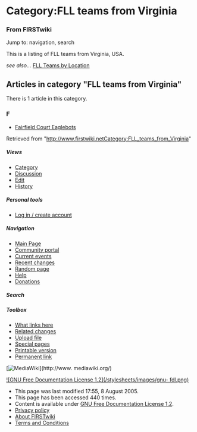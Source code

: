 # Category:FLL teams from Virginia

### From FIRSTwiki

Jump to: navigation, search

This is a listing of FLL teams from Virginia, USA.

_see also..._ [FLL Teams by Location](FLL_Teams_by_Location "FLL
Teams by Location" )

  

## Articles in category "FLL teams from Virginia"

There is 1 article in this category.

### F

  * [Fairfield Court Eaglebots](Fairfield_Court_Eaglebots "Fairfield Court Eaglebots" )

Retrieved from
"<http://www.firstwiki.netCategory:FLL_teams_from_Virginia>"

##### Views

  * [Category](Category:FLL_teams_from_Virginia)
  * [Discussion](/index.php?title=Category_talk:FLL_teams_from_Virginia&action=edit)
  * [Edit](/index.php?title=Category:FLL_teams_from_Virginia&action=edit)
  * [History](/index.php?title=Category:FLL_teams_from_Virginia&action=history)

##### Personal tools

  * [Log in / create account](/index.php?title=Special:Userlogin&returnto=Category:FLL_teams_from_Virginia)

[](Main_Page "Main Page" )

##### Navigation

  * [Main Page](Main_Page)
  * [Community portal](FIRSTwiki:Community_portal)
  * [Current events](Current_events)
  * [Recent changes](Special:Recentchanges)
  * [Random page](Special:Random)
  * [Help](Help:Contents)
  * [Donations](FIRSTwiki:Site_support)

##### Search



##### Toolbox

  * [What links here](Special:Whatlinkshere/Category:FLL_teams_from_Virginia)
  * [Related changes](Special:Recentchangeslinked/Category:FLL_teams_from_Virginia)
  * [Upload file](Special:Upload)
  * [Special pages](Special:Specialpages)
  * [Printable version](/index.php?title=Category:FLL_teams_from_Virginia&printable=yes)
  * [Permanent link](/index.php?title=Category:FLL_teams_from_Virginia&oldid=40635)

[![MediaWiki](/skins/common/images/poweredby_mediawiki_88x31.png)](http://www.
mediawiki.org/)

[![GNU Free Documentation License 1.2](/stylesheets/images/gnu-
fdl.png)](http://www.gnu.org/copyleft/fdl.html)

  * This page was last modified 17:55, 8 August 2005.
  * This page has been accessed 440 times.
  * Content is available under [GNU Free Documentation License 1.2](http://www.gnu.org/copyleft/fdl.html "http://www.gnu.org/copyleft/fdl.html" ).
  * [Privacy policy](FIRSTwiki:Privacy_policy "FIRSTwiki:Privacy policy" )
  * [About FIRSTwiki](FIRSTwiki:About "FIRSTwiki:About" )
  * [Terms and Conditions](FIRSTwiki:Terms_and_conditions "FIRSTwiki:Terms and conditions" )

